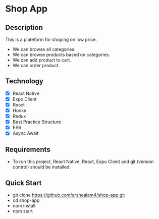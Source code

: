 # Shop App

## Description

This is a plateform for shoping on low price.

- We can browse all categories.
- We can browse products based on categories.
- We can add product to cart.
- We can order product.

## Technology

- [x] React Native
- [x] Expo Client
- [x] React
- [x] Hooks
- [x] Redux
- [x] Best Practice Structure
- [x] ES6
- [x] Async Await

## Requirements

- To run this project, React Native, React, Expo Client and git (version control) should be installed.

## Quick Start

- git clone https://github.com/arshealam4/shop-app.git
- cd shop-app
- npm install
- npm start
